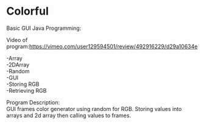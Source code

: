 # Colorful

Basic GUI Java Programming:

Video of program:https://vimeo.com/user129594501/review/492916229/d29a10634e

-Array<br>
-2DArray<br>
-Random<br>
-GUI<br>
-Storing RGB<br>
-Retrieving RGB<br>

Program Description:<br>
GUI frames color generator using random for RGB. Storing values into arrays and 2d array then calling values to frames. 
